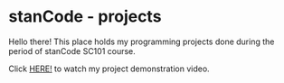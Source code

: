 # stanCode - projects
Hello there!
This place holds my programming projects done during the period of stanCode SC101 course.

Click [HERE!](https://drive.google.com/file/d/17WX2hSAwdRAZr9NfczIKuWauk_eG5VjD/view?usp=sharing) to watch my project demonstration video.


